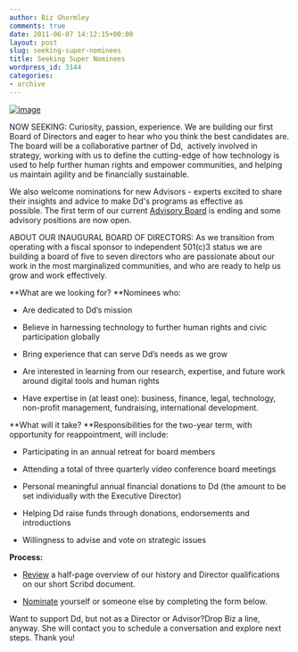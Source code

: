 ```yaml
---
author: Biz Ghormley
comments: true
date: 2011-06-07 14:12:15+00:00
layout: post
slug: seeking-super-nominees
title: Seeking Super Nominees
wordpress_id: 3144
categories:
- archive
---
```


[![image](http://farm4.static.flickr.com/3286/5809376937_1f19e5ff85_z.jpg)](http://teardroptc.deviantart.com/art/Pinoy-Superheroes-74243511?q=boost%3Apopular%20age_sigma%3A24h%20age_scale%3A5%20superheroes&qo=5)

NOW SEEKING: Curiosity, passion, experience. We are building our first Board of Directors and eager to hear who you think the best candidates are. The board will be a collaborative partner of Dd,  actively involved in strategy, working with us to define the cutting-edge of how technology is used to help further human rights and empower communities, and helping us maintain agility and be financially sustainable.

We also welcome nominations for new Advisors - experts excited to share their insights and advice to make Dd's programs as effective as possible. The first term of our current [Advisory Board](http://digital-democracy.org/who-we-are/advisors/) is ending and some advisory positions are now open.

ABOUT OUR INAUGURAL BOARD OF DIRECTORS: As we transition from operating with a fiscal sponsor to independent 501(c)3 status we are building a board of five to seven directors who are passionate about our work in the most marginalized communities, and who are ready to help us grow and work effectively.

**What are we looking for? **Nominees who:



	
  * Are dedicated to Dd’s mission

	
  * Believe in harnessing technology to further human rights and civic participation globally

	
  * Bring experience that can serve Dd’s needs as we grow

	
  * Are interested in learning from our research, expertise, and future work around digital tools and human rights

	
  * Have expertise in (at least one): business, finance, legal, technology, non-profit management, fundraising, international development.


**What will it take? **Responsibilities for the two-year term, with opportunity for reappointment, will include:



	
  * Participating in an annual retreat for board members

	
  * Attending a total of three quarterly video conference board meetings

	
  * Personal meaningful annual financial donations to Dd (the amount to be set individually with the Executive Director)

	
  * Helping Dd raise funds through donations, endorsements and introductions

	
  * Willingness to advise and vote on strategic issues


**Process:**



	
  * [Review](http://www.scribd.com/doc/55766608/Dd-Board-of-Director-Solicitation) a half-page overview of our history and Director qualifications on our short Scribd document.

	
  * [Nominate](https://spreadsheets.google.com/a/digital-democracy.org/spreadsheet/viewform?hl=en_US&formkey=dGJEZk5zNDRVNTczNlNVSHp0LWxldFE6MQ#gid=0) yourself or someone else by completing the form below.

Want to support Dd, but not as a Director or Advisor?Drop Biz a line, anyway. She will contact you to schedule a conversation and explore next steps. Thank you!


